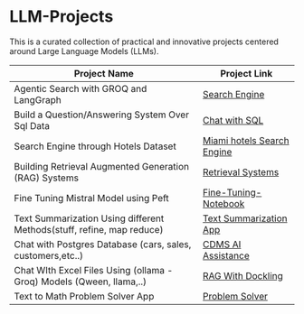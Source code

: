 # LLM-Projects
 This is a curated collection of practical and innovative projects centered around Large Language Models (LLMs).

| Project Name | Project Link |
|--------------|--------------|
| Agentic Search with GROQ and LangGraph | [Search Engine](https://github.com/Xmen3em/LLM-Projects/tree/main/Search%20Engine) |
| Build a Question/Answering System Over Sql Data | [Chat with SQL](https://github.com/Xmen3em/LLM-Projects/tree/main/Chat_with_SQL) |
| Search Engine through Hotels Dataset | [Miami hotels Search Engine](https://github.com/Xmen3em/LLM-Projects/tree/main/Hotels%20Dataset%20Project)
| Building Retrieval Augmented Generation (RAG) Systems | [Retrieval Systems](https://github.com/Xmen3em/LLM-Projects/tree/main/Retrieval%20Systems) |
| Fine Tuning Mistral Model using Peft | [Fine-Tuning-Notebook](https://github.com/Xmen3em/LLM-Projects/blob/main/Fine%20Tuning%20LLMs/Fine_Tuning_Mistral_Model.ipynb) |
| Text Summarization Using different Methods(stuff, refine, map reduce) | [Text Summarization App](https://github.com/Xmen3em/LLM-Projects/tree/main/Text-Summarization) |
| Chat with Postgres Database (cars, sales, customers,etc..) | [CDMS AI Assistance](https://github.com/Xmen3em/LLM-Projects/tree/main/Chat%20With%20Postgres%20Database) |
| Chat WIth Excel Files Using (ollama - Groq) Models (Qween, llama,..) | [RAG With Dockling](https://github.com/Xmen3em/LLM-Projects/tree/main/RAG-With-Dockling) |
| Text to Math Problem Solver App | [Problem Solver](https://github.com/Xmen3em/LLM-Projects/tree/main/Problem%20Solver) |

